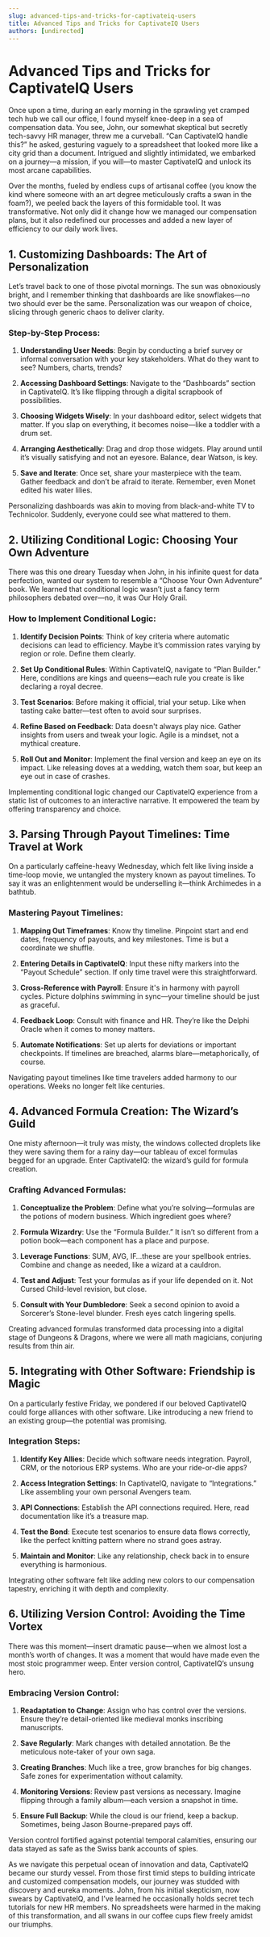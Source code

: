 ```yaml
---
slug: advanced-tips-and-tricks-for-captivateiq-users
title: Advanced Tips and Tricks for CaptivateIQ Users
authors: [undirected]
---
```



# Advanced Tips and Tricks for CaptivateIQ Users

Once upon a time, during an early morning in the sprawling yet cramped tech hub we call our office, I found myself knee-deep in a sea of compensation data. You see, John, our somewhat skeptical but secretly tech-savvy HR manager, threw me a curveball. “Can CaptivateIQ handle this?” he asked, gesturing vaguely to a spreadsheet that looked more like a city grid than a document. Intrigued and slightly intimidated, we embarked on a journey—a mission, if you will—to master CaptivateIQ and unlock its most arcane capabilities.

Over the months, fueled by endless cups of artisanal coffee (you know the kind where someone with an art degree meticulously crafts a swan in the foam?), we peeled back the layers of this formidable tool. It was transformative. Not only did it change how we managed our compensation plans, but it also redefined our processes and added a new layer of efficiency to our daily work lives.

## 1. Customizing Dashboards: The Art of Personalization

Let’s travel back to one of those pivotal mornings. The sun was obnoxiously bright, and I remember thinking that dashboards are like snowflakes—no two should ever be the same. Personalization was our weapon of choice, slicing through generic chaos to deliver clarity.

### Step-by-Step Process:

1. **Understanding User Needs**: Begin by conducting a brief survey or informal conversation with your key stakeholders. What do they want to see? Numbers, charts, trends?
   
2. **Accessing Dashboard Settings**: Navigate to the “Dashboards” section in CaptivateIQ. It’s like flipping through a digital scrapbook of possibilities.

3. **Choosing Widgets Wisely**: In your dashboard editor, select widgets that matter. If you slap on everything, it becomes noise—like a toddler with a drum set.

4. **Arranging Aesthetically**: Drag and drop those widgets. Play around until it’s visually satisfying and not an eyesore. Balance, dear Watson, is key.

5. **Save and Iterate**: Once set, share your masterpiece with the team. Gather feedback and don’t be afraid to iterate. Remember, even Monet edited his water lilies.

Personalizing dashboards was akin to moving from black-and-white TV to Technicolor. Suddenly, everyone could see what mattered to them.

## 2. Utilizing Conditional Logic: Choosing Your Own Adventure

There was this one dreary Tuesday when John, in his infinite quest for data perfection, wanted our system to resemble a “Choose Your Own Adventure” book. We learned that conditional logic wasn’t just a fancy term philosophers debated over—no, it was Our Holy Grail.

### How to Implement Conditional Logic:

1. **Identify Decision Points**: Think of key criteria where automatic decisions can lead to efficiency. Maybe it’s commission rates varying by region or role. Define them clearly.

2. **Set Up Conditional Rules**: Within CaptivateIQ, navigate to “Plan Builder.” Here, conditions are kings and queens—each rule you create is like declaring a royal decree.

3. **Test Scenarios**: Before making it official, trial your setup. Like when tasting cake batter—test often to avoid sour surprises.

4. **Refine Based on Feedback**: Data doesn't always play nice. Gather insights from users and tweak your logic. Agile is a mindset, not a mythical creature.

5. **Roll Out and Monitor**: Implement the final version and keep an eye on its impact. Like releasing doves at a wedding, watch them soar, but keep an eye out in case of crashes.

Implementing conditional logic changed our CaptivateIQ experience from a static list of outcomes to an interactive narrative. It empowered the team by offering transparency and choice.

## 3. Parsing Through Payout Timelines: Time Travel at Work

On a particularly caffeine-heavy Wednesday, which felt like living inside a time-loop movie, we untangled the mystery known as payout timelines. To say it was an enlightenment would be underselling it—think Archimedes in a bathtub.

### Mastering Payout Timelines:

1. **Mapping Out Timeframes**: Know thy timeline. Pinpoint start and end dates, frequency of payouts, and key milestones. Time is but a coordinate we shuffle.

2. **Entering Details in CaptivateIQ**: Input these nifty markers into the “Payout Schedule” section. If only time travel were this straightforward.

3. **Cross-Reference with Payroll**: Ensure it's in harmony with payroll cycles. Picture dolphins swimming in sync—your timeline should be just as graceful.

4. **Feedback Loop**: Consult with finance and HR. They’re like the Delphi Oracle when it comes to money matters.

5. **Automate Notifications**: Set up alerts for deviations or important checkpoints. If timelines are breached, alarms blare—metaphorically, of course.

Navigating payout timelines like time travelers added harmony to our operations. Weeks no longer felt like centuries.

## 4. Advanced Formula Creation: The Wizard’s Guild

One misty afternoon—it truly was misty, the windows collected droplets like they were saving them for a rainy day—our tableau of excel formulas begged for an upgrade. Enter CaptivateIQ: the wizard’s guild for formula creation.

### Crafting Advanced Formulas:

1. **Conceptualize the Problem**: Define what you’re solving—formulas are the potions of modern business. Which ingredient goes where?

2. **Formula Wizardry**: Use the “Formula Builder.” It isn’t so different from a potion book—each component has a place and purpose.

3. **Leverage Functions**: SUM, AVG, IF…these are your spellbook entries. Combine and change as needed, like a wizard at a cauldron.

4. **Test and Adjust**: Test your formulas as if your life depended on it. Not Cursed Child-level revision, but close.

5. **Consult with Your Dumbledore**: Seek a second opinion to avoid a Sorcerer’s Stone-level blunder. Fresh eyes catch lingering spells.

Creating advanced formulas transformed data processing into a digital stage of Dungeons & Dragons, where we were all math magicians, conjuring results from thin air.

## 5. Integrating with Other Software: Friendship is Magic

On a particularly festive Friday, we pondered if our beloved CaptivateIQ could forge alliances with other software. Like introducing a new friend to an existing group—the potential was promising.

### Integration Steps:

1. **Identify Key Allies**: Decide which software needs integration. Payroll, CRM, or the notorious ERP systems. Who are your ride-or-die apps?

2. **Access Integration Settings**: In CaptivateIQ, navigate to “Integrations.” Like assembling your own personal Avengers team.

3. **API Connections**: Establish the API connections required. Here, read documentation like it’s a treasure map.

4. **Test the Bond**: Execute test scenarios to ensure data flows correctly, like the perfect knitting pattern where no strand goes astray.

5. **Maintain and Monitor**: Like any relationship, check back in to ensure everything is harmonious.

Integrating other software felt like adding new colors to our compensation tapestry, enriching it with depth and complexity.

## 6. Utilizing Version Control: Avoiding the Time Vortex

There was this moment—insert dramatic pause—when we almost lost a month’s worth of changes. It was a moment that would have made even the most stoic programmer weep. Enter version control, CaptivateIQ’s unsung hero.

### Embracing Version Control:

1. **Readaptation to Change**: Assign who has control over the versions. Ensure they’re detail-oriented like medieval monks inscribing manuscripts.

2. **Save Regularly**: Mark changes with detailed annotation. Be the meticulous note-taker of your own saga.

3. **Creating Branches**: Much like a tree, grow branches for big changes. Safe zones for experimentation without calamity.

4. **Monitoring Versions**: Review past versions as necessary. Imagine flipping through a family album—each version a snapshot in time.

5. **Ensure Full Backup**: While the cloud is our friend, keep a backup. Sometimes, being Jason Bourne-prepared pays off.

Version control fortified against potential temporal calamities, ensuring our data stayed as safe as the Swiss bank accounts of spies.

As we navigate this perpetual ocean of innovation and data, CaptivateIQ became our sturdy vessel. From those first timid steps to building intricate and customized compensation models, our journey was studded with discovery and eureka moments. John, from his initial skepticism, now swears by CaptivateIQ, and I’ve learned he occasionally holds secret tech tutorials for new HR members. No spreadsheets were harmed in the making of this transformation, and all swans in our coffee cups flew freely amidst our triumphs.